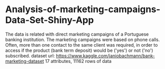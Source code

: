 # Analysis-of-marketing-campaigns-Data-Set-Shiny-App
The data is related with direct marketing campaigns of a Portuguese banking institution. The marketing campaigns were based on phone calls. Often, more than one contact to the same client was required, in order to access if the product (bank term deposit) would be ('yes') or not ('no') subscribed.
dataset url: https://www.kaggle.com/janiobachmann/bank-marketing-dataset
17 attributes, 11162 rows of data

